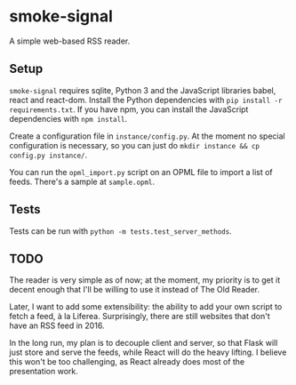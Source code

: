 # smoke-signal

A simple web-based RSS reader.

## Setup

`smoke-signal` requires sqlite, Python 3 and the JavaScript libraries babel,
react and react-dom. Install the Python dependencies with `pip install -r
requirements.txt`. If you have npm, you can install the JavaScript dependencies
with `npm install`.

Create a configuration file in `instance/config.py`. At the moment no special
configuration is necessary, so you can just do `mkdir instance && cp config.py
instance/`.

You can run the `opml_import.py` script on an OPML file to import a list of
feeds. There's a sample at `sample.opml`.

## Tests

Tests can be run with `python -m tests.test_server_methods`.

## TODO

The reader is very simple as of now; at the moment, my priority is to get it
decent enough that I'll be willing to use it instead of The Old Reader.

Later, I want to add some extensibility: the ability to add your own script to
fetch a feed, à la Liferea. Surprisingly, there are still websites that don't
have an RSS feed in 2016.

In the long run, my plan is to decouple client and server, so that Flask will
just store and serve the feeds, while React will do the heavy lifting. I believe
this won't be too challenging, as React already does most of the presentation
work.

